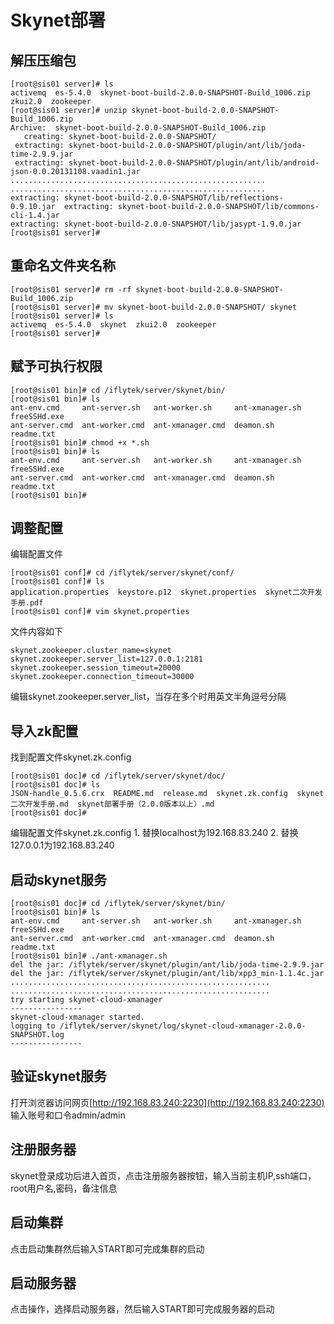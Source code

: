 # Skynet部署

## 解压压缩包

```text
[root@sis01 server]# ls
activemq  es-5.4.0  skynet-boot-build-2.0.0-SNAPSHOT-Build_1006.zip  zkui2.0  zookeeper
[root@sis01 server]# unzip skynet-boot-build-2.0.0-SNAPSHOT-Build_1006.zip 
Archive:  skynet-boot-build-2.0.0-SNAPSHOT-Build_1006.zip
   creating: skynet-boot-build-2.0.0-SNAPSHOT/
 extracting: skynet-boot-build-2.0.0-SNAPSHOT/plugin/ant/lib/joda-time-2.9.9.jar  
 extracting: skynet-boot-build-2.0.0-SNAPSHOT/plugin/ant/lib/android-json-0.0.20131108.vaadin1.jar  
.........................................................
.........................................................
extracting: skynet-boot-build-2.0.0-SNAPSHOT/lib/reflections-0.9.10.jar  extracting: skynet-boot-build-2.0.0-SNAPSHOT/lib/commons-cli-1.4.jar  
extracting: skynet-boot-build-2.0.0-SNAPSHOT/lib/jasypt-1.9.0.jar 
[root@sis01 server]#
```

## 重命名文件夹名称

```text
[root@sis01 server]# rm -rf skynet-boot-build-2.0.0-SNAPSHOT-Build_1006.zip 
[root@sis01 server]# mv skynet-boot-build-2.0.0-SNAPSHOT/ skynet
[root@sis01 server]# ls
activemq  es-5.4.0  skynet  zkui2.0  zookeeper
[root@sis01 server]#
```

## 赋予可执行权限

```text
[root@sis01 bin]# cd /iflytek/server/skynet/bin/
[root@sis01 bin]# ls
ant-env.cmd     ant-server.sh   ant-worker.sh     ant-xmanager.sh  freeSSHd.exe
ant-server.cmd  ant-worker.cmd  ant-xmanager.cmd  deamon.sh        readme.txt
[root@sis01 bin]# chmod +x *.sh
[root@sis01 bin]# ls
ant-env.cmd     ant-server.sh   ant-worker.sh     ant-xmanager.sh  freeSSHd.exe
ant-server.cmd  ant-worker.cmd  ant-xmanager.cmd  deamon.sh        readme.txt
[root@sis01 bin]#
```

## 调整配置

编辑配置文件

```text
[root@sis01 conf]# cd /iflytek/server/skynet/conf/
[root@sis01 conf]# ls
application.properties  keystore.p12  skynet.properties  skynet二次开发手册.pdf
[root@sis01 conf]# vim skynet.properties
```

文件内容如下

```text
skynet.zookeeper.cluster_name=skynet
skynet.zookeeper.server_list=127.0.0.1:2181
skynet.zookeeper.session_timeout=20000
skynet.zookeeper.connection_timeout=30000
```

编辑skynet.zookeeper.server\_list，当存在多个时用英文半角逗号分隔

## 导入zk配置

找到配置文件skynet.zk.config

```text
[root@sis01 doc]# cd /iflytek/server/skynet/doc/
[root@sis01 doc]# ls
JSON-handle_0.5.6.crx  README.md  release.md  skynet.zk.config  skynet二次开发手册.md  skynet部署手册（2.0.0版本以上）.md
[root@sis01 doc]#
```

编辑配置文件skynet.zk.config 1. 替换localhost为192.168.83.240 2. 替换127.0.0.1为192.168.83.240

## 启动skynet服务

```text
[root@sis01 doc]# cd /iflytek/server/skynet/bin/
[root@sis01 bin]# ls
ant-env.cmd     ant-server.sh   ant-worker.sh     ant-xmanager.sh  freeSSHd.exe
ant-server.cmd  ant-worker.cmd  ant-xmanager.cmd  deamon.sh        readme.txt
[root@sis01 bin]# ./ant-xmanager.sh 
del the jar: /iflytek/server/skynet/plugin/ant/lib/joda-time-2.9.9.jar
del the jar: /iflytek/server/skynet/plugin/ant/lib/xpp3_min-1.1.4c.jar
..........................................................
..........................................................
try starting skynet-cloud-xmanager
----------------
skynet-cloud-xmanager started.
logging to /iflytek/server/skynet/log/skynet-cloud-xmanager-2.0.0-SNAPSHOT.log
----------------
```

## 验证skynet服务

打开浏览器访问网页[http://192.168.83.240:2230](http://192.168.83.240:2230) 输入账号和口令admin/admin

## 注册服务器

skynet登录成功后进入首页，点击注册服务器按钮，输入当前主机IP,ssh端口，root用户名,密码，备注信息

## 启动集群

点击启动集群然后输入START即可完成集群的启动

## 启动服务器

点击操作，选择启动服务器，然后输入START即可完成服务器的启动

